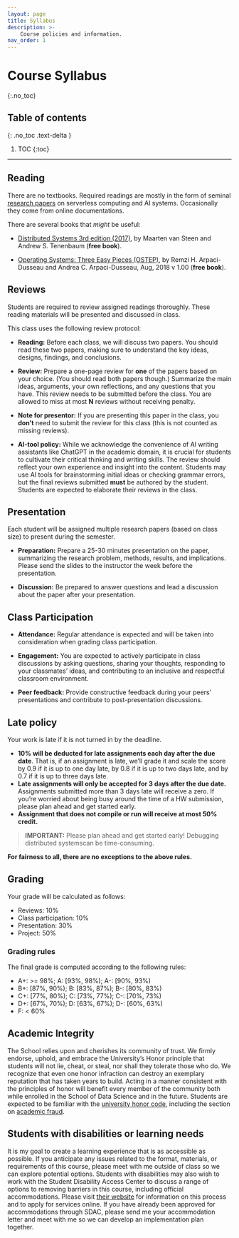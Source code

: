 ```yaml
---
layout: page
title: Syllabus
description: >-
    Course policies and information.
nav_order: 1
---
```


# Course Syllabus
{:.no_toc}

## Table of contents
{: .no_toc .text-delta }

1. TOC
{:toc}

---


## Reading 

There are no textbooks. Required readings are mostly in the form of seminal 
[research papers](/cs6501-serverless-ai-fall25/schedule/) on serverless computing and 
AI systems. Occasionally they come from online documentations. 

There are several books that *might* be useful:

* [Distributed Systems 3rd edition
(2017)](https://www.distributed-systems.net/index.php/books/ds3/),
by Maarten van Steen and Andrew S. Tenenbaum (**free book**).

* [Operating Systems: Three Easy Pieces (OSTEP)](http://pages.cs.wisc.edu/~remzi/OSTEP/), 
by Remzi H. Arpaci-Dusseau and Andrea C. Arpaci-Dusseau, Aug, 2018 v 1.00
(**free book**).


## Reviews

Students are required to review assigned readings thoroughly. These
reading materials will be presented and discussed in class. 

This class uses the following review protocol:

* **Reading:** Before each class, we will discuss two papers. You
 should read these two papers, making sure to understand the key
ideas, designs, findings, and conclusions. 

* **Review:** Prepare a one-page review for **one** of the papers
 based on your choice.  (You should read both papers though.)
Summarize the main ideas, arguments, your own reflections, and any
questions that you have.  This review needs to be submitted before
the class. You are allowed to miss at most **N** reviews without
receiving penalty. 

* **Note for presentor:** If you are presenting this paper in the
class, you **don’t** need to submit the review for this class (this
is not counted as missing reviews). 

* **AI-tool policy:** While we acknowledge the convenience of AI
writing assistants like ChatGPT in the academic domain, it is
crucial for students to cultivate their critical thinking and
writing skills. The review should reflect your own experience and
insight into the content. Students may use AI tools for
brainstorming initial ideas or checking grammar errors, but the
final reviews submitted **must** be authored by the student. Students
are expected to elaborate their reviews in the class.


## Presentation

Each student will be assigned multiple research papers (based on
class size) to present during the semester. 

* **Preparation:** Prepare a 25-30 minutes presentation on the paper,
summarizing the research problem, methods, results, and implications.
Please send the slides to the instructor the week before the presentation.

* **Discussion:** Be prepared to answer questions and lead a discussion
about the paper after your presentation. 


## Class Participation

* **Attendance:** Regular attendance is expected and will be taken into
consideration when grading class participation.

* **Engagement:** You are expected to actively participate in class
discussions by asking questions, sharing your thoughts, responding
to your classmates’ ideas, and contributing to an inclusive and
respectful classroom environment.

* **Peer feedback:** Provide constructive feedback during your peers’
presentations and contribute to post-presentation discussions.


## Late policy

Your work is late if it is not turned in by the deadline.

* **10% will be deducted for late assignments each day after the due date**.
That is, if an assignment is late, we’ll grade it and scale the score by 0.9 if it is up to one day late, by 0.8 if it is up to two days late, and by 0.7 if it is up to three days late.
* **Late assignments will only be accepted for 3 days after the due date.** Assignments submitted more than 3 days late will receive a zero. If you’re worried about being busy around the time of a HW submission, please plan ahead and get started early.
* **Assignment that does not compile or run will receive at most 50% credit.**

> **IMPORTANT:** Please plan ahead and get started early! Debugging distributed systemscan be time-consuming.

**For fairness to all, there are no exceptions to the above rules.**


## Grading

Your grade will be calculated as follows:

* Reviews: 10%
* Class participation: 10%
* Presentation: 30%
* Project: 50%


### Grading rules

The final grade is computed according to the following rules:

* A+: >= 98%; A: \[93%, 98%); A-: \[90%, 93%)
* B+: \[87%, 90%); B: \[83%, 87%); B-: \[80%, 83%)
* C+: \[77%, 80%); C: \[73%, 77%); C-: \[70%, 73%)
* D+: \[67%, 70%); D: \[63%, 67%); D-: \[60%, 63%)
* F: < 60%


## Academic Integrity

The School relies upon and cherishes its community of trust. We
firmly endorse, uphold, and embrace the University’s Honor principle
that students will not lie, cheat, or steal, nor shall they tolerate
those who do. We recognize that even one honor infraction can destroy
an exemplary reputation that has taken years to build. Acting in a
manner consistent with the principles of honor will benefit every
member of the community both while enrolled in the School of Data
Science and in the future.  Students are expected to be familiar with
the [university honor code](https://honor.virginia.edu/), including
the section on [academic fraud](https://honor.virginia.edu/academic-fraud).



## Students with disabilities or learning needs

It is my goal to create a learning experience that is as accessible
as possible. If you anticipate any issues related to the format,
materials, or requirements of this course, please meet with me
outside of class so we can explore potential options. Students with
disabilities may also wish to work with the Student Disability Access
Center to discuss a range of options to removing barriers in this
course, including official accommodations. Please visit 
[their website](https://sdac.studenthealth.virginia.edu)
for information on this process and to apply for services online. If
you have already been approved for accommodations through SDAC,
please send me your accommodation letter and meet with me so we can
develop an implementation plan together.

